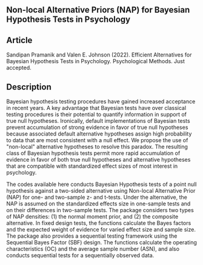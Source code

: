 
## Non-local Alternative Priors (NAP) for Bayesian Hypothesis Tests in Psychology

## Article

Sandipan Pramanik and Valen E. Johnson (2022). Efficient Alternatives for Bayesian Hypothesis Tests in Psychology. Psychological Methods. Just accepted.

## Description

Bayesian hypothesis testing procedures have gained increased acceptance in recent years.  A key advantage that Bayesian tests have over classical testing procedures is their potential to quantify information in support of true null hypotheses.  Ironically, default implementations of Bayesian tests prevent accumulation of strong evidence in favor of true null hypotheses because associated default alternative hypotheses assign high probability to data that are most consistent with a null effect. We propose the use of "non-local" alternative hypotheses to resolve this paradox. The resulting class of Bayesian hypothesis tests permit more rapid accumulation of evidence in favor of both true null hypotheses and alternative hypotheses that are compatible with standardized effect sizes of most interest in psychology.

The codes available here conducts Bayesian Hypothesis tests of a point null hypothesis against a two-sided alternative using Non-local Alternative Prior (NAP) for one- and two-sample z- and t-tests. Under the alternative, the NAP is assumed on the standardized effects size in one-sample tests and on their differences in two-sample tests. The package considers two types of NAP densities: (1) the normal moment prior, and (2) the composite alternative. In fixed design tests, the functions calculate the Bayes factors and the expected weight of evidence for varied effect size and sample size. The package also provides a sequential testing framework using the Sequential Bayes Factor (SBF) design. The functions calculate the operating characteristics (OC) and the average sample number (ASN), and also conducts sequential tests for a sequentially observed data.
